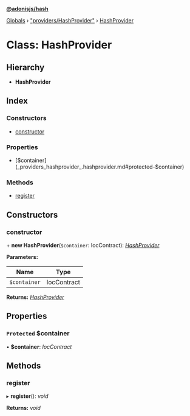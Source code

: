 **[@adonisjs/hash](../README.md)**

[Globals](../README.md) › [&quot;providers/HashProvider&quot;](../modules/_providers_hashprovider_.md) › [HashProvider](_providers_hashprovider_.hashprovider.md)

# Class: HashProvider

## Hierarchy

* **HashProvider**

## Index

### Constructors

* [constructor](_providers_hashprovider_.hashprovider.md#constructor)

### Properties

* [$container](_providers_hashprovider_.hashprovider.md#protected-$container)

### Methods

* [register](_providers_hashprovider_.hashprovider.md#register)

## Constructors

###  constructor

\+ **new HashProvider**(`$container`: IocContract): *[HashProvider](_providers_hashprovider_.hashprovider.md)*

**Parameters:**

Name | Type |
------ | ------ |
`$container` | IocContract |

**Returns:** *[HashProvider](_providers_hashprovider_.hashprovider.md)*

## Properties

### `Protected` $container

• **$container**: *IocContract*

## Methods

###  register

▸ **register**(): *void*

**Returns:** *void*